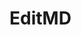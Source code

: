# EditMD

<script setup>
  import EditorJS from "../../../src/components/common/EditorJS.vue"
</script>

<EditorJS
  :modelValue="'#abc'"
/>